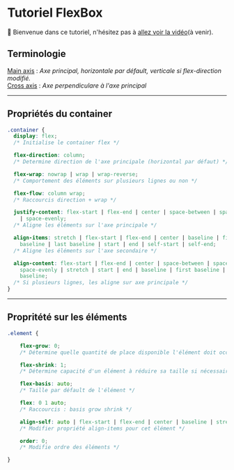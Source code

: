 # Tutoriel FlexBox

👋 Bienvenue dans ce tutoriel, n'hésitez pas à [allez voir la vidéo]()(à venir).

## Terminologie

<ins>Main axis</ins> : _Axe principal, horizontale par défault, verticale si flex-direction modifié._<br>
<ins>Cross axis</ins> : _Axe perpendiculare à l'axe principal_<br>

---

## Propriétés du container

```css
.container {
  display: flex;
  /* Initialise le container flex */

  flex-direction: column;
  /* Determine direction de l'axe principale (horizontal par défaut) */

  flex-wrap: nowrap | wrap | wrap-reverse;
  /* Comportement des éléments sur plusieurs lignes ou non */

  flex-flow: column wrap;
  /* Raccourcis direction + wrap */

  justify-content: flex-start | flex-end | center | space-between | space-around
    | space-evenly;
  /* Aligne les éléments sur l'axe principale */

  align-items: stretch | flex-start | flex-end | center | baseline | first
    baseline | last baseline | start | end | self-start | self-end;
  /* Aligne les éléments sur l'axe secondaire */

  align-content: flex-start | flex-end | center | space-between | space-around |
    space-evenly | stretch | start | end | baseline | first baseline | last
    baseline;
  /* Si plusieurs lignes, les aligne sur axe principale */
}
```

---

## Propritété sur les éléments

```css
.element {

    flex-grow: 0;
    /* Détermine quelle quantité de place disponible l'élément doit occuper */

    flex-shrink: 1;
    /* Détermine capacité d'un élément à réduire sa taille si nécessaire */

    flex-basis: auto;
    /* Taille par défault de l'élément */

    flex: 0 1 auto;
    /* Raccourcis : basis grow shrink */

    align-self: auto | flex-start | flex-end | center | baseline | stretch;
    /* Modifier propriété align-items pour cet élément */

    order: 0;
    /* Modifie ordre des éléments */

}

```
